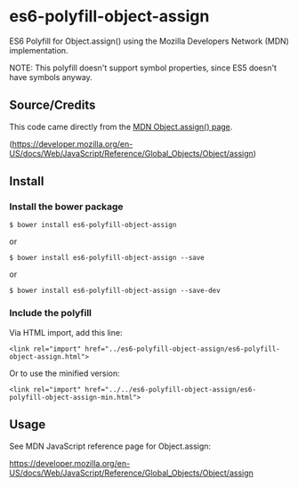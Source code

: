 # es6-polyfill-object-assign
ES6 Polyfill for Object.assign() using the Mozilla Developers Network (MDN) implementation.

NOTE: This polyfill doesn't support symbol properties, since ES5 doesn't have symbols anyway.

## Source/Credits
This code came directly from the <a href="https://developer.mozilla.org/en-US/docs/Web/JavaScript/Reference/Global_Objects/Object/assign">MDN Object.assign() page</a>.

(<a href="https://developer.mozilla.org/en-US/docs/Web/JavaScript/Reference/Global_Objects/Object/assign">https://developer.mozilla.org/en-US/docs/Web/JavaScript/Reference/Global_Objects/Object/assign</a>)

## Install

### Install the bower package
    $ bower install es6-polyfill-object-assign

or

    $ bower install es6-polyfill-object-assign --save

or

    $ bower install es6-polyfill-object-assign --save-dev

### Include the polyfill
Via HTML import, add this line:

    <link rel="import" href="../es6-polyfill-object-assign/es6-polyfill-object-assign.html">
    
Or to use the minified version:

    <link rel="import" href="../../es6-polyfill-object-assign/es6-polyfill-object-assign-min.html">


## Usage
See MDN JavaScript reference page for Object.assign:

<a href="https://developer.mozilla.org/en-US/docs/Web/JavaScript/Reference/Global_Objects/Object/assign">https://developer.mozilla.org/en-US/docs/Web/JavaScript/Reference/Global_Objects/Object/assign</a>